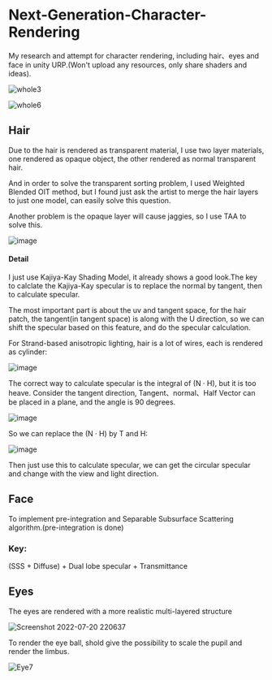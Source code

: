 # Next-Generation-Character-Rendering
My research and attempt for character rendering, including hair、eyes and face in unity URP.(Won't upload any resources, only share shaders and ideas).


![whole3](https://user-images.githubusercontent.com/56297955/182903868-248bd75a-d7c6-42a0-bbcb-e8799643430e.png)


![whole6](https://user-images.githubusercontent.com/56297955/182903927-4787ba16-0b19-40e7-bdbe-70577f260d9d.png)


## Hair

Due to the hair is rendered as transparent material, I use two layer materials, one rendered as opaque object, the other rendered as normal transparent hair.

And in order to solve the transparent sorting problem, I used Weighted Blended OIT method, but I found just ask the artist to merge the hair layers to just one model, can easily solve this question.

Another problem is the opaque layer will cause jaggies, so I use TAA to solve this.

![image](https://user-images.githubusercontent.com/56297955/182907859-33179eab-d932-4e63-9631-d6767e93b2c1.png)


#### Detail

I just use Kajiya-Kay Shading Model, it already shows a good look.The key to calclate the Kajiya-Kay specular is to replace the normal by tangent, then to calculate specular.

The most important part is about the uv and tangent space, for the hair patch, the tangent(in tangent space) is along with the U direction, so we can shift the specular based on this feature, and do the specular calculation.

For Strand-based anisotropic lighting, hair is a lot of wires, each is rendered as cylinder:

![image](https://user-images.githubusercontent.com/56297955/183281437-5c757ea5-eb74-4aaa-b0d6-4c4c7dd3cbbb.png)

The correct way to calculate specular is the integral of (N · H), but it is too heave. Consider the tangent direction, Tangent、normal、Half Vector can be placed in a plane, and the angle is 90 degrees. 

![image](https://user-images.githubusercontent.com/56297955/183282518-66195017-4575-455b-8254-9c2b650c0395.png)

So we can replace the (N · H) by T and H:

![image](https://user-images.githubusercontent.com/56297955/183282533-2ff88385-e6ce-47b0-a838-164787f6b9a1.png)

Then just use this to calculate specular, we can get the circular specular and change with the view and light direction.


## Face
To implement pre-integration and Separable Subsurface Scattering algorithm.(pre-integration is done)

### Key:

(SSS + Diffuse) + Dual lobe specular + Transmittance  


## Eyes

The eyes are rendered with a more realistic multi-layered structure


![Screenshot 2022-07-20 220637](https://user-images.githubusercontent.com/56297955/182918311-2cb1cfc4-4e31-4f6a-8129-2857d250d294.png)


To render the eye ball, shold give the possibility to scale the pupil and render the limbus.


![Eye7](https://user-images.githubusercontent.com/56297955/182921125-1d71d5a9-4c70-4170-8a59-2eebb05fb8d5.png)

